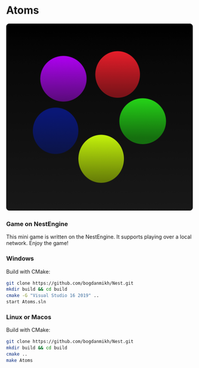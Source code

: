 # Atoms

<img src="AtomsIcon.png" width="700" alt="Reduced image">

### Game on NestEngine

This mini game is written on the NestEngine. It supports playing over a local network. Enjoy the game!

### Windows
Build with CMake:
``` sh
git clone https://github.com/bogdanmikh/Nest.git
mkdir build && cd build
cmake -G "Visual Studio 16 2019" ..
start Atoms.sln
```

### Linux or Macos
Build with CMake:
``` sh
git clone https://github.com/bogdanmikh/Nest.git
mkdir build && cd build
cmake ..
make Atoms
```